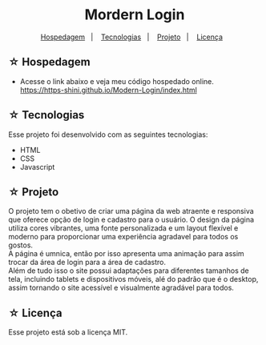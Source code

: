 # <h1 align="center">Mordern Login</h1>

<p align="center">
  <a href="#-hospedagem">Hospedagem</a>&nbsp;&nbsp;&nbsp;|&nbsp;&nbsp;&nbsp;
  <a href="#-tecnologias">Tecnologias</a>&nbsp;&nbsp;&nbsp;|&nbsp;&nbsp;&nbsp;
  <a href="#-projeto">Projeto</a>&nbsp;&nbsp;&nbsp;|&nbsp;&nbsp;&nbsp;
  <a href="#-licença">Licença</a>&nbsp;&nbsp;&nbsp;
</p>

## ☆ Hospedagem

- Acesse o link abaixo e veja meu código hospedado online.<br>
https://https-shini.github.io/Modern-Login/index.html

## ☆ Tecnologias

Esse projeto foi desenvolvido com as seguintes tecnologias:
- HTML
- CSS
- Javascript

## ☆ Projeto

O projeto tem o obetivo de criar uma página da web atraente e responsiva que oferece opção de login e cadastro para o usuário. O design da página utiliza cores vibrantes, uma fonte personalizada e um layout flexível e moderno para proporcionar uma experiência agradavel para todos os gostos.<br>A página é umnica, então por isso apresenta uma animação para assim trocar da área de login para a área de cadastro.<br>Além de tudo isso o site possui adaptações para diferentes tamanhos de tela, incluindo tablets e dispositivos móveis, alé do padrão que é o desktop, assim tornando o site acessível e visualmente agradável para todos.

## ☆ Licença

Esse projeto está sob a licença MIT.
